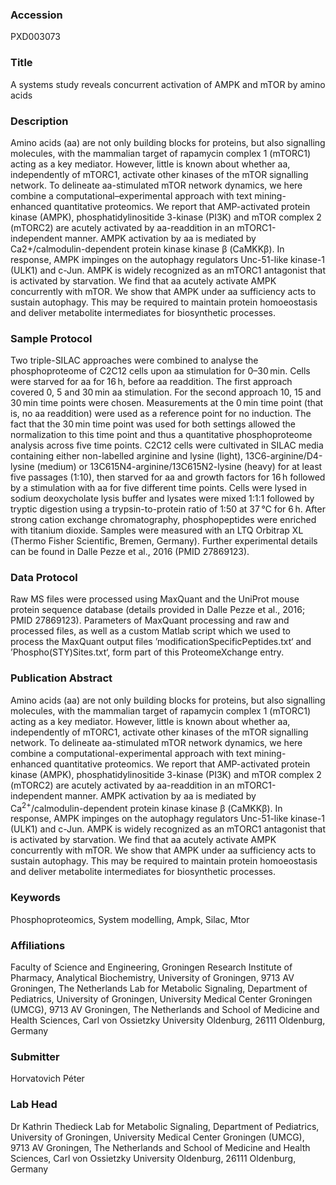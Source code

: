### Accession
PXD003073

### Title
A systems study reveals concurrent activation of AMPK and mTOR by amino acids

### Description
Amino acids (aa) are not only building blocks for proteins, but also signalling molecules, with the mammalian target of rapamycin complex 1 (mTORC1) acting as a key mediator. However, little is known about whether aa, independently of mTORC1, activate other kinases of the mTOR signalling network. To delineate aa-stimulated mTOR network dynamics, we here combine a computational–experimental approach with text mining-enhanced quantitative proteomics. We report that AMP-activated protein kinase (AMPK), phosphatidylinositide 3-kinase (PI3K) and mTOR complex 2 (mTORC2) are acutely activated by aa-readdition in an mTORC1-independent manner. AMPK activation by aa is mediated by Ca2+/calmodulin-dependent protein kinase kinase β (CaMKKβ). In response, AMPK impinges on the autophagy regulators Unc-51-like kinase-1 (ULK1) and c-Jun. AMPK is widely recognized as an mTORC1 antagonist that is activated by starvation. We find that aa acutely activate AMPK concurrently with mTOR. We show that AMPK under aa sufficiency acts to sustain autophagy. This may be required to maintain protein homoeostasis and deliver metabolite intermediates for biosynthetic processes.

### Sample Protocol
Two triple-SILAC approaches were combined to analyse the phosphoproteome of C2C12 cells upon aa stimulation for 0–30 min. Cells were starved for aa for 16 h, before aa readdition. The first approach covered 0, 5 and 30 min aa stimulation. For the second approach 10, 15 and 30 min time points were chosen. Measurements at the 0 min time point (that is, no aa readdition) were used as a reference point for no induction. The fact that the 30 min time point was used for both settings allowed the normalization to this time point and thus a quantitative phosphoproteome analysis across five time points. C2C12 cells were cultivated in SILAC media containing either non-labelled arginine and lysine (light), 13C6-arginine/D4-lysine (medium) or 13C615N4-arginine/13C615N2-lysine (heavy) for at least five passages (1:10), then starved for aa and growth factors for 16 h followed by a stimulation with aa for five different time points. Cells were lysed in sodium deoxycholate lysis buffer and lysates were mixed 1:1:1 followed by tryptic digestion using a trypsin-to-protein ratio of 1:50 at 37 °C for 6 h. After strong cation exchange chromatography, phosphopeptides were enriched with titanium dioxide. Samples were measured with an LTQ Orbitrap XL (Thermo Fisher Scientific, Bremen, Germany). Further experimental details can be found in Dalle Pezze et al., 2016 (PMID 27869123).

### Data Protocol
Raw MS files were processed using MaxQuant and the UniProt mouse protein sequence database (details provided in Dalle Pezze et al., 2016; PMID 27869123). Parameters of MaxQuant processing and raw and processed files, as well as a custom Matlab script which we used to process the MaxQuant output files ’modificationSpecificPeptides.txt‘ and ’Phospho(STY)Sites.txt‘, form part of this ProteomeXchange entry.

### Publication Abstract
Amino acids (aa) are not only building blocks for proteins, but also signalling molecules, with the mammalian target of rapamycin complex 1 (mTORC1) acting as a key mediator. However, little is known about whether aa, independently of mTORC1, activate other kinases of the mTOR signalling network. To delineate aa-stimulated mTOR network dynamics, we here combine a computational-experimental approach with text mining-enhanced quantitative proteomics. We report that AMP-activated protein kinase (AMPK), phosphatidylinositide 3-kinase (PI3K) and mTOR complex 2 (mTORC2) are acutely activated by aa-readdition in an mTORC1-independent manner. AMPK activation by aa is mediated by Ca<sup>2+</sup>/calmodulin-dependent protein kinase kinase &#x3b2; (CaMKK&#x3b2;). In response, AMPK impinges on the autophagy regulators Unc-51-like kinase-1 (ULK1) and c-Jun. AMPK is widely recognized as an mTORC1 antagonist that is activated by starvation. We find that aa acutely activate AMPK concurrently with mTOR. We show that AMPK under aa sufficiency acts to sustain autophagy. This may be required to maintain protein homoeostasis and deliver metabolite intermediates for biosynthetic processes.

### Keywords
Phosphoproteomics, System modelling, Ampk, Silac, Mtor

### Affiliations
Faculty of Science and Engineering, Groningen Research Institute of Pharmacy, Analytical Biochemistry, University of Groningen, 9713 AV Groningen, The Netherlands
Lab for Metabolic Signaling, Department of Pediatrics, University of Groningen, University Medical Center Groningen (UMCG), 9713 AV Groningen, The Netherlands and School of Medicine and Health Sciences, Carl von Ossietzky University Oldenburg, 26111 Oldenburg, Germany

### Submitter
Horvatovich Péter

### Lab Head
Dr Kathrin Thedieck
Lab for Metabolic Signaling, Department of Pediatrics, University of Groningen, University Medical Center Groningen (UMCG), 9713 AV Groningen, The Netherlands and School of Medicine and Health Sciences, Carl von Ossietzky University Oldenburg, 26111 Oldenburg, Germany


